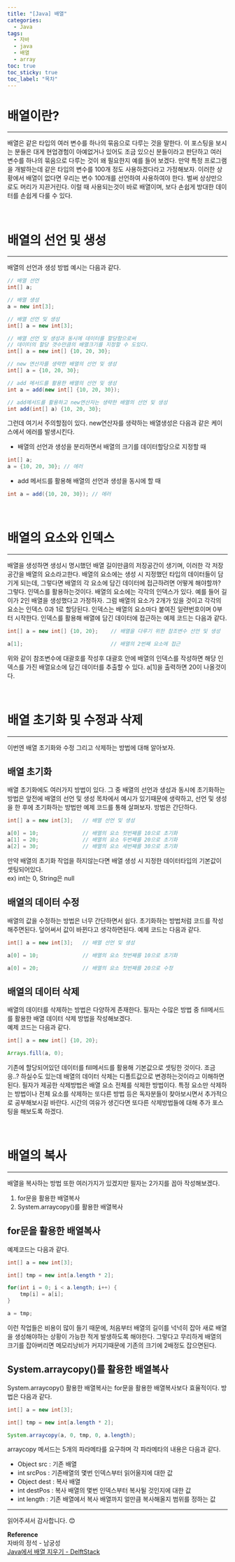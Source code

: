 ```yaml
---
title: "[Java] 배열"
categories:
  - Java
tags:
  - 자바
  - java
  - 배열
  - array
toc: true
toc_sticky: true
toc_label: "목차"
---
```


# 배열이란?
---
배열은 같은 타입의 여러 변수를 하나의 묶음으로 다루는 것을 말한다. 이 포스팅을 보시는 분들은 대게 현업경험이 아예없거나 있어도 조금 있으신 분들이라고 판단하고 여러 변수를 하나의 묶음으로 다루는 것이 왜 필요한지 예를 들어 보겠다. 만약 특정 프로그램을 개발하는데 같은 타입의 변수를 100개 정도 사용하겠다라고 가정해보자. 이러한 상황에서 배열이 없다면 우리는 변수 100개를 선언하여 사용하여야 한다. 벌써 상상만으로도 머리가 지끈거린다. 이럴 때 사용되는것이 바로 배열이며, 보다 손쉽게 방대한 데이터를 손쉽게 다룰 수 있다.

<br>

# 배열의 선언 및 생성
---
배열의 선언과 생성 방법 예시는 다음과 같다.

```java
// 배열 선언
int[] a;                                

// 배열 생성
a = new int[3];                         

// 배열 선언 및 생성
int[] a = new int[3];                   

// 배열 선언 및 생성과 동시에 데이터를 할당함으로써 
// 데이터의 할당 갯수만큼의 배열크기를 지정할 수 도있다.
int[] a = new int[] {10, 20, 30};

// new 연산자를 생략한 배열의 선언 및 생성
int[] a = {10, 20, 30};                 

// add 메서드를 활용한 배열의 선언 및 생성
int a = add(new int[] {10, 20, 30});

// add메서드를 활용하고 new연산자는 생략한 배열의 선언 및 생성
int add(int[] a) {10, 20, 30};
```

그런데 여기서 주의할점이 있다. new연산자를 생략하는 배열생성은 다음과 같은 케이스에서 에러를 발생시킨다.

- 배열의 선언과 생성을 분리하면서 배열의 크기를 데이터할당으로 지정할 때
```java
int[] a;
a = {10, 20, 30}; // 에러
```
- add 메서드를 활용해 배열의 선언과 생성을 동시에 할 때
```java
int a = add({10, 20, 30}); // 에러
```

<br>

# 배열의 요소와 인덱스
---
배열을 생성하면 생성시 명시했던 배열 길이만큼의 저장공간이 생기며, 이러한 각 저장공간을 배열의 요소라고한다. 배열의 요소에는 생성 시 지정했던 타입의 데이터들이 담기게 되는데,
그렇다면 배열의 각 요소에 담긴 데이터에 접근하려면 어떻게 해야할까?  
그렇다. 인덱스를 활용하는것이다. 배열의 요소에는 각각의 인덱스가 있다. 예를 들어 길이가 2인 배열을 생성했다고 가정하자. 그럼 배열의 요소가 2개가 있을 것이고 각각의 요소는 인덱스 0과 1로 할당된다. 인덱스는 배열의 요소마다 붙여진 일련번호이며 0부터 시작한다. 인덱스를 활용해 배열에 담긴 데이터에 접근하는 예제 코드는 다음과 같다.
```java
int[] a = new int[] {10, 20};    // 배열을 다루기 위한 참조변수 선언 및 생성

a[1];                            // 배열의 2번째 요소에 접근
```
위와 같이 참조변수에 대괄호를 작성후 대괄호 안에 배열의 인덱스를 작성하면 해당 인덱스를 가진 배열요소에 담긴 데이터를 추출할 수 있다. a[1]을 출력하면 20이 나올것이다.

<br>

# 배열 초기화 및 수정과 삭제
---
이번엔 배열 초기화와 수정 그리고 삭제하는 방법에 대해 알아보자.

## 배열 초기화
배열 초기화에도 여러가지 방법이 있다. 그 중 배열의 선언과 생성과 동시에 초기화하는 방법은 앞전에 배열의 선언 및 생성 목차에서 예시가 있기때문에 생략하고, 선언 및 생성을 한 후에 초기화하는 방법만 예제 코드를 통해 살펴보자. 방법은 간단하다.
```java
int[] a = new int[3];   // 배열 선언 및 생성

a[0] = 10;              // 배열의 요소 첫번째를 10으로 초기화
a[1] = 20;              // 배열의 요소 두번째를 20으로 초기화
a[2] = 30;              // 배열의 요소 세번째를 30으로 초기화
```
만약 배열의 초기화 작업을 하지않는다면 배열 생성 시 지정한 데이터타입의 기본값이 셋팅되어있다.  
ex) int는 0, String은 null

## 배열의 데이터 수정
배열의 값을 수정하는 방법은 너무 간단하면서 쉽다. 초기화하는 방법처럼 코드를 작성해주면된다. 덮어써서 값이 바뀐다고 생각하면된다. 예제 코드는 다음과 같다.
```java
int[] a = new int[3];   // 배열 선언 및 생성

a[0] = 10;              // 배열의 요소 첫번째를 10으로 초기화

a[0] = 20;              // 배열의 요소 첫번째를 20으로 수정
```

## 배열의 데이터 삭제
배열의 데이터를 삭제하는 방법은 다양하게 존재한다. 필자는 수많은 방법 중 fill메서드를 활용한 배열 데이터 삭제 방법을 작성해보겠다.  
예제 코드는 다음과 같다.
```java
int[] a = new int[] {10, 20};

Arrays.fill(a, 0);
```
기존에 할당되어있던 데이터를 fill메서드를 활용해 기본값으로 셋팅한 것이다. 조금 응..? 하실수도 있는데 배열의 데이터 삭제는 디폴트값으로 변경하는것이라고 이해하면된다.
필자가 제공한 삭제방법은 배열 요소 전체를 삭제한 방법이다. 특정 요소만 삭제하는 방법이나 전체 요소를 삭제하는 또다른 방법 등은 독자분들이 찾아보시면서 추가적으로 공부해보시길 바란다.
시간의 여유가 생긴다면 또다른 삭제방법들에 대해 추가 포스팅을 해보도록 하겠다.

<br>

# 배열의 복사
---
배열을 복사하는 방법 또한 여러가지가 있겠지만 필자는 2가지를 꼽아 작성해보겠다.
1. for문을 활용한 배열복사
2. System.arraycopy()를 활용한 배열복사

## for문을 활용한 배열복사
예제코드는 다음과 같다.
```java
int[] a = new int[3];

int[] tmp = new int[a.length * 2];

for(int i = 0; i < a.length; i++) {
    tmp[i] = a[i];
}

a = tmp;
```
이런 작업들은 비용이 많이 들기 때문에, 처음부터 배열의 길이를 넉넉히 잡아 새로 배열을 생성해야하는 상황이 가능한 적게 발생하도록 해야한다. 그렇다고 무리하게 배열의 크기를 잡아버리면 메모리낭비가 커지기때문에 기존의 크기에 2배정도 잡으면된다.

## System.arraycopy()를 활용한 배열복사
System.arraycopy() 활용한 배열복사는 for문을 활용한 배열복사보다 효율적이다. 방법은 다음과 같다.
```java
int[] a = new int[3];

int[] tmp = new int[a.length * 2];

System.arraycopy(a, 0, tmp, 0, a.length);
```
arraycopy 메서드는 5개의 파라메타를 요구하며 각 파라메타의 내용은 다음과 같다.
- Object src : 기존 배열
- int srcPos : 기존배열의 몇번 인덱스부터 읽어올지에 대한 값
- Object dest : 복사 배열
- int destPos : 복사 배열의 몇번 인덱스부터 복사될 것인지에 대한 값
- int length : 기존 배열에서 복사 배열까지 얼만큼 복사해올지 범위를 정하는 값

---

읽어주셔서 감사합니다. 😊

__Reference__  
자바의 정석 - 남궁성  
[Java에서 배열 지우기 -  DelftStack](https://www.delftstack.com/ko/howto/java/clear-an-array-in-java/)